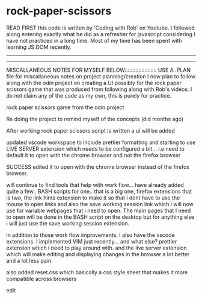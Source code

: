 # rock-paper-scissors
READ FIRST
this code is written by 'Coding with Rob' on Youtube.  I followed along entering exactly what he did as a refresher for javascript considering I have not practiced in a long time.  Most of my time has been spent with learning JS DOM recently.  

*****************************************
*****************************************
MISCALLANEOUS NOTES FOR MYSELF BELOW:::::::::::::::::::::
USE A .PLAN file for miscallaneous notes on project planning/creation 
I now plan to follow along with the odin project on creating a UI possibly for the rock paper scissors game that was produced from following along with Rob's videos.  I do not claim any of the code as my own, this is purely for practice.  



rock paper scissors game from the odin project

Re doing the project to remind myself of the concepts (did months ago)

After working rock paper scissors script is written a ui will be added

updated vscode workspace to include prettier formatting and starting to use 
LIVE SERVER extension which needs to be configured a bit... i.e need to default it to open with the chrome browser and not the firefox browser

SUCCESS edited it to open with the chrome browser instead of the firefox browser.  

will continue to find tools that help with work flow... have already added quite a few.. BASH scripts for one.. that is a big one, firefox extensions that is two, the link hints extension to make it so that i dont have to use the mouse to open links and also the save working session link which i will now use for variable webpages that i need to open.  The main pages that I need to open will be done in the BASH script on the desktop but for anything else i will just use the save working session extension.  

in addition to those work flow improvements.  I also have the vscode extensions.  I implemented VIM just recently... and what else? prettier extension which i need to play around with.  and the live server extension which will make editing and displaying changes in the browser a lot better and a lot less pain.  

also added reset.css which basically a css style sheet that makes it more compatible across browsers

edit
